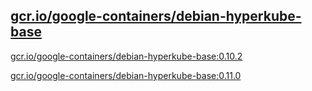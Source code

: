 
[gcr.io/google-containers/debian-hyperkube-base](https://hub.docker.com/r/anjia0532/google-containers.debian-hyperkube-base/tags/)
-----


[gcr.io/google-containers/debian-hyperkube-base:0.10.2](https://hub.docker.com/r/anjia0532/google-containers.debian-hyperkube-base/tags/)


[gcr.io/google-containers/debian-hyperkube-base:0.11.0](https://hub.docker.com/r/anjia0532/google-containers.debian-hyperkube-base/tags/)



